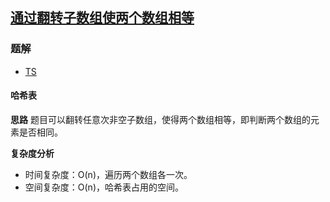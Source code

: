 ## [通过翻转子数组使两个数组相等](https://leetcode-cn.com/problems/make-two-arrays-equal-by-reversing-sub-arrays/)

### 题解
+ [TS](../../ts/1536/1460.ts)

#### 哈希表
**思路**
题目可以翻转任意次非空子数组，使得两个数组相等，即判断两个数组的元素是否相同。

**复杂度分析**
+ 时间复杂度：O(n)，遍历两个数组各一次。
+ 空间复杂度：O(n)，哈希表占用的空间。